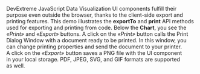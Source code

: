 DevExtreme JavaScript Data Visualization UI components fulfill their purpose even outside the browser, thanks to&nbsp;the client-side export and printing features. This demo illustrates the **exportTo** and **print** API methods used for exporting and printing from code. Below the **Chart**, you see the _&laquo;Print&raquo;_ and _&laquo;Export&raquo;_ buttons. A&nbsp;click on&nbsp;the _&laquo;Print&raquo;_ button calls the Print Dialog Window with a&nbsp;document ready to&nbsp;be&nbsp;printed. In&nbsp;this window, you can change printing properties and send the document to&nbsp;your printer. A&nbsp;click on&nbsp;the _&laquo;Export&raquo;_ button saves a&nbsp;PNG file with the UI component in&nbsp;your local storage. PDF, JPEG, SVG, and GIF formats are supported as&nbsp;well.
